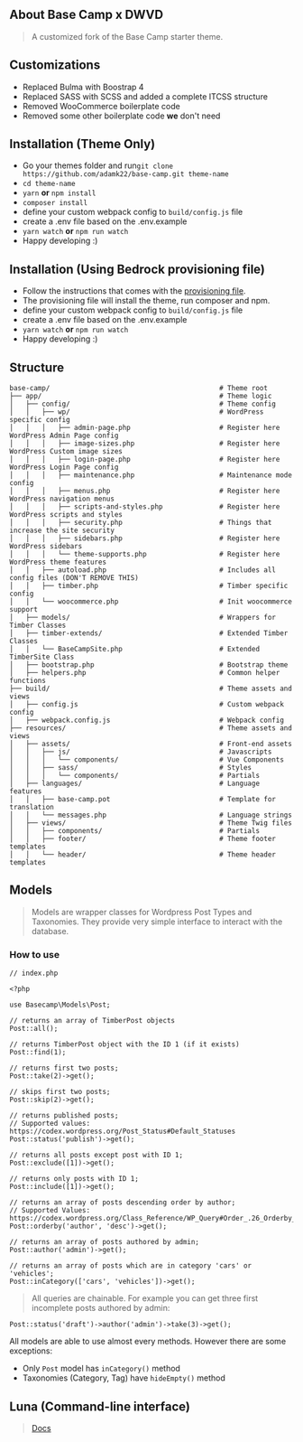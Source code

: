 ## About Base Camp x DWVD

> A customized fork of the Base Camp starter theme.

## Customizations

-   Replaced Bulma with Boostrap 4
-   Replaced SASS with SCSS and added a complete ITCSS structure
-   Removed WooCommerce boilerplate code
-   Removed some other boilerplate code **we** don't need

## Installation (Theme Only)

-   Go your themes folder and run`git clone https://github.com/adamk22/base-camp.git theme-name`
-   `cd theme-name`
-   `yarn` **or** `npm install`
-   `composer install`
-   define your custom webpack config to `build/config.js` file
-   create a .env file based on the .env.example
-   `yarn watch` **or** `npm run watch`
-   Happy developing :)

## Installation (Using Bedrock provisioning file)

-   Follow the instructions that comes with the [provisioning file](https://github.com/adamk22/WP-Bedrock-VVV-2.0-Provisioning).
-   The provisioning file will install the theme, run composer and npm.
-   define your custom webpack config to `build/config.js` file
-   create a .env file based on the .env.example
-   `yarn watch` **or** `npm run watch`
-   Happy developing :)

## Structure

```
base-camp/                                          # Theme root
├── app/                                            # Theme logic
│   ├── config/                                     # Theme config
│   │   ├── wp/                                     # WordPress specific config
│   │   │   ├── admin-page.php                      # Register here WordPress Admin Page config
│   │   │   ├── image-sizes.php                     # Register here WordPress Custom image sizes
│   │   │   ├── login-page.php                      # Register here WordPress Login Page config
│   │   │   ├── maintenance.php                     # Maintenance mode config
│   │   │   ├── menus.php                           # Register here WordPress navigation menus
│   │   │   ├── scripts-and-styles.php              # Register here WordPress scripts and styles
│   │   │   ├── security.php                        # Things that increase the site security
│   │   │   ├── sidebars.php                        # Register here WordPress sidebars
│   │   │   └── theme-supports.php                  # Register here WordPress theme features
│   │   ├── autoload.php                            # Includes all config files (DON'T REMOVE THIS)
│   │   ├── timber.php                              # Timber specific config
│   │   └── woocommerce.php                         # Init woocommerce support
│   ├── models/                                     # Wrappers for Timber Classes
│   ├── timber-extends/                             # Extended Timber Classes
│   │   └── BaseCampSite.php                        # Extended TimberSite Class
│   ├── bootstrap.php                               # Bootstrap theme
│   ├── helpers.php                                 # Common helper functions
├── build/                                          # Theme assets and views
│   ├── config.js                                   # Custom webpack config
│   ├── webpack.config.js                           # Webpack config
├── resources/                                      # Theme assets and views
│   ├── assets/                                     # Front-end assets
│   │   ├── js/                                     # Javascripts
│   │   │   └── components/                         # Vue Components
│   │   ├── sass/                                   # Styles
│   │   │   └── components/                         # Partials
│   ├── languages/                                  # Language features
│   │   ├── base-camp.pot                           # Template for translation
│   │   └── messages.php                            # Language strings
│   ├── views/                                      # Theme Twig files
│   │   ├── components/                             # Partials
│   │   ├── footer/                                 # Theme footer templates
│   │   └── header/                                 # Theme header templates
```

## Models

> Models are wrapper classes for Wordpress Post Types and Taxonomies. They provide very simple interface to interact with the database.

### How to use

```
// index.php

<?php

use Basecamp\Models\Post;

// returns an array of TimberPost objects
Post::all();

// returns TimberPost object with the ID 1 (if it exists)
Post::find(1);

// returns first two posts;
Post::take(2)->get();

// skips first two posts;
Post::skip(2)->get();

// returns published posts;
// Supported values: https://codex.wordpress.org/Post_Status#Default_Statuses
Post::status('publish')->get();

// returns all posts except post with ID 1;
Post::exclude([1])->get();

// returns only posts with ID 1;
Post::include([1])->get();

// returns an array of posts descending order by author;
// Supported Values: https://codex.wordpress.org/Class_Reference/WP_Query#Order_.26_Orderby_Parameters
Post::orderby('author', 'desc')->get();

// returns an array of posts authored by admin;
Post::author('admin')->get();

// returns an array of posts which are in category 'cars' or 'vehicles';
Post::inCategory(['cars', 'vehicles'])->get();
```

> All queries are chainable. For example you can get three first incomplete posts authored by admin:

```
Post::status('draft')->author('admin')->take(3)->get();
```

All models are able to use almost every methods. However there are some exceptions:

-   Only `Post` model has `inCategory()` method
-   Taxonomies (Category, Tag) have `hideEmpty()` method

## Luna (Command-line interface)

> [Docs](https://github.com/suomato/luna)
